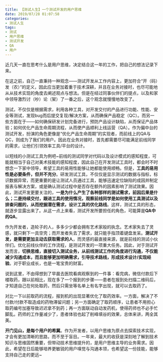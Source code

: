 ```yaml
---
title: 【测试人生】一个测试开发的用户思维
date: 2019/07/28 01:07:58
categories:
- 测试人生
tags:
- 测试
- 用户思维
- 测试开发
- QA
- 用户
---
```


近几天一直在思考什么是用户思维，决定结合这一年的工作，把自己的想法记录下来。

在这之前，自己一直秉持一种观念——测试开发从工作内容上，更加符合“开（码）发（农）”的定义，因此应当更加着重于技术深耕，并且在业务对接时，也尽可能地从从技术实现的角度去阐述观点与想法。但是在经过同事伙伴们的提点，以及和家中领导激烈讨（吵）论（架）了一番之后，这个观念就慢慢地改变了。

测试，不仅仅是根据需求，利用各种工具，对开发交付的产品进行功能、性能、安全等测试，发现bug而后提交复现/解决方案，从而确保产品稳定（QC）。而另一些方面在于——如何确保研发计划完备进行，预防产品设计缺陷，从而保证产品体验；如何优化产品生命周期流程，从而使产品顺利上线运营（QA）。作为偏中台的测试开发，扮演的角色更像是“优化产品生命周期”的实现者，而前线上的QA与QC，则成为了我们的用户。因此在业务对接时，首先都需要尽可能满足前线同学的需求，让他们引领效率工具/平台的设计。

以短线的小测试工具为例吧~前线的测试同学对代码以及设计模式的感知程度，可能就相当于自己对美术技能的感知程度，因此自己在开发测试工具时，都会时不时想念一下家中领导，希望工具的易用性能够让她都能使用顺畅。但是，**工具的易用性是必要条件，但并不充分**。研发测试工具，不仅仅是显示测试的数据与指标，标识数据异常，而更重要的是让测试人员通过工具，能够迅速定位缺陷的成因并制定报表与解决方案，或是确认测试过程中是否存在额外的因素影响了测试效果。因此，测试开发更要关注的，**一是为什么产生了各种那样的测试需求，前因后果是什么；二是持续交付，跟进工具的使用情况，观察前线同学是如何使用工具测试以及排查问题的，从而挖掘潜在需求，设计工具的优化路线**。这样，测试工具的形态，就逐步显露出来了。从这一点上来看，测试开发所要担任的角色，可能算是**QA中的QA**。

作为开发者，造轮子的人，多多少少都会拥有艺术家般的执念。艺术家失去了灵感，就只剩下一具空壳；而开发者失去了需求，就只能手指顶着键盘发呆。**测试开发，是需要更加主动去获取需求的人**，而灵感的最直接来源，就是前线的测试小伙伴们。优化前线伙伴的工作流程，是测试开发的一项重大任务。因此，对于测试开发而言，**切换思维，直接切入测试业务，从前线测试工作的角度进行沟通，不仅能减少沟通成本，而且能够更加明确需求，引导技术路线，形成技术设计/实现经验**。对于职业成长，也是一笔宝贵的财富。

说到这里，不由得想到了早晨去医院看病观察到的一件事：看完病，微信付款后下楼取药，跟以前相比，现在多了一个报到的步骤——患者在报到处扫描二维码后，才知道自己在何处取药，然后只需坐等名单上有名字出现，就可以去取药了。

对比一下以前取药的流程，报到机的出现显著优化了取药效率。一方面，解决了不付款/付款不取造成的药物滞留问题；另一方面确定了取药顺序，让患者不用担心取药编号加塞导致迟迟拿不到药；再一方面联动自动发药机，使得药师也不必手忙脚乱。药师的工作量减少了，患者体验也起了削峰填谷的效果，总体来讲，两全其美。

**开门见山，是每个用户的希冀**。作为开发者，以用户思维为原点去探索技术实现，才会有更加清晰的思路，而不至于盲目。一年来，最大的收获是深刻地了解到技术知识与思维固然重要，但带动技术思维提升的，是用户思维主导的业务需求。因此，希望在日后能够培养更敏锐的用户嗅觉与沟通本领，也希望这一份技能，能够支持自己走的更远~

